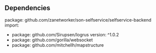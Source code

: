 ## Dependencies
package: github.com/zanetworker/son-selfservice/selfservice-backend
import:
- package: github.com/Sirupsen/logrus
  version: ^1.0.2
- package: github.com/gorilla/websocket
- package: github.com/mitchellh/mapstructure
